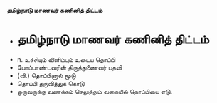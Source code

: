**தமிழ்நாடு மாணவர் கணினித் திட்டம்**
- # தமிழ்நாடு மாணவர் கணினித் திட்டம்
- n. உச்சியும் விளிம்பும் உடைய தொப்பி
- போப்பாண்டவரின் திருத்துணைவர் பதவி
- (வி.) தொப்பினால் மூடு
- தொப்பி தருவித்துக் கொடு
- ஒருவருக்கு வணக்கம் செலுத்தும் வகையில் தொப்பியை எடு.

